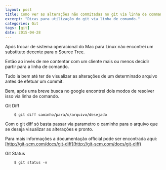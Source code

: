 ```yaml
---
layout: post
title: Como ver as alterações não commitadas no git via linha de commando
excerpt: "Dicas para utilização do git via linha de comando."
categories: Git
tags: [git]
date: 2015-04-28
---
```


Após trocar de sistema operacional do Mac para Linux não encontrei um substituto decente para o Source Tree. 

Então ao invés de me contentar com um cliente mais ou menos decidir partir para a linha de comando.

Tudo ia bem até ter de visualizar as alterações de um determinado arquivo antes de efetuar um commit.

Bem, após uma breve busca no google encontrei dois modos de resolver isso via linha de comando.

Git Diff

~~~ shell
	$ git diff caminho/para/o/arquivo/desejado
~~~

Com o git diff só basta passar via parametro o caminho para o arquivo que se deseja visualizar as alterações e pronto.

Para mais informações a documentação official pode ser encontrada aqui: [http://git-scm.com/docs/git-diff](http://git-scm.com/docs/git-diff)


Git Status

~~~ shell
	$ git status -v
~~~
